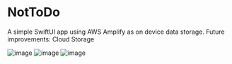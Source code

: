 # NotToDo
A simple SwiftUI app using AWS Amplify as on device data storage. Future improvements: Cloud Storage

![image](https://user-images.githubusercontent.com/24807183/108117698-89dbec80-709d-11eb-8dbe-68f8cfc3f441.png)  ![image](https://user-images.githubusercontent.com/24807183/108117777-ac6e0580-709d-11eb-9b27-b31c1cfa962a.png)  ![image](https://user-images.githubusercontent.com/24807183/108117841-c6a7e380-709d-11eb-9823-404c69b1a97f.png)




